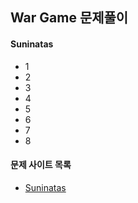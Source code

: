 ## War Game 문제풀이
#### Suninatas
* 1
* 2
* 3
* 4
* 5
* 6
* 7
* 8


#### 문제 사이트 목록
* [Suninatas](http://suninatas.com/)
